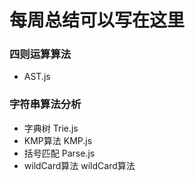 # 每周总结可以写在这里
### 四则运算算法
- AST.js

### 字符串算法分析
- 字典树 Trie.js
- KMP算法 KMP.js
- 括号匹配 Parse.js
- wildCard算法 wildCard算法